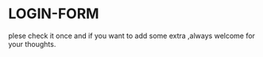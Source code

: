# LOGIN-FORM
plese check it once and if you want to add some extra ,always welcome for your thoughts.
